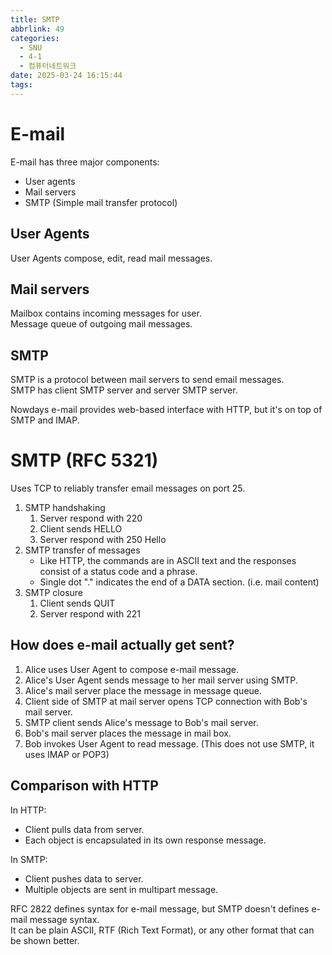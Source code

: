```yaml
---
title: SMTP
abbrlink: 49
categories:
  - SNU
  - 4-1
  - 컴퓨터네트워크
date: 2025-03-24 16:15:44
tags:
---
```


# E-mail

E-mail has three major components:

- User agents
- Mail servers
- SMTP (Simple mail transfer protocol)

## User Agents

User Agents compose, edit, read mail messages.

## Mail servers

Mailbox contains incoming messages for user.  
Message queue of outgoing mail messages.

## SMTP

SMTP is a protocol between mail servers to send email messages.  
SMTP has client SMTP server and server SMTP server.

Nowdays e-mail provides web-based interface with HTTP, but it's on top of SMTP and IMAP.

# SMTP (RFC 5321)

Uses TCP to reliably transfer email messages on port 25.

1. SMTP handshaking
    1. Server respond with 220
    1. Client sends HELLO
    1. Server respond with 250 Hello
1. SMTP transfer of messages
    - Like HTTP, the commands are in ASCII text and the responses consist of a status code and a phrase.
    - Single dot "." indicates the end of a DATA section. (i.e. mail content)
1. SMTP closure
    1. Client sends QUIT
    1. Server respond with 221

## How does e-mail actually get sent?

1. Alice uses User Agent to compose e-mail message.
1. Alice's User Agent sends message to her mail server using SMTP.
1. Alice's mail server place the message in message queue.
1. Client side of SMTP at mail server opens TCP connection with Bob's mail server.
1. SMTP client sends Alice's message to Bob's mail server.
1. Bob's mail server places the message in mail box.
1. Bob invokes User Agent to read message. (This does not use SMTP, it uses IMAP or POP3)

## Comparison with HTTP

In HTTP:

- Client pulls data from server.
- Each object is encapsulated in its own response message.

In SMTP:

- Client pushes data to server.
- Multiple objects are sent in multipart message.

RFC 2822 defines syntax for e-mail message, but SMTP doesn't defines e-mail message syntax.  
It can be plain ASCII, RTF (Rich Text Format), or any other format that can be shown better.
